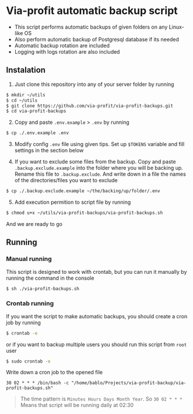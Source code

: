 # Via-profit automatic backup script

- This script performs automatic backups of given folders on any Linux-like OS
- Also perform automatic backup of Postgresql database if its needed
- Automatic backup rotation are included
- Logging with logs rotation are also included

## Instalation

1. Just clone this repository into any of your server folder by running

```bash
$ mkdir ~/utils
$ cd ~/utils
$ git clone https://github.com/via-profit/via-profit-backups.git
$ cd via-profit-backups 
```

2. Copy and paste `.env.example` > `.env` by running

```bash
$ cp ./.env.example .env
```

3. Modify config `.env` file using given tips. Set up `$TOKENS` variable and fill settings in the section below

4. If you want to exclude some files from the backup. Copy and paste `.backup.exclude.example` into the folder where you will be backing up. Rename this file to `.backup.exclude`. And write down in a file the names of the directories/files you want to exclude

```bash
$ cp ./.backup.exclude.example ~/the/backing/up/folder/.env
```

5. Add execution permition to script file by running

```bash
$ chmod u+x ~/utils/via-profit-backups/via-profit-backups.sh
```

And we are ready to go

## Running
### Manual running
This script is designed to work with crontab, but you can run it manually by running the command in the console

```bash
$ sh ./via-profit-backups.sh
```

### Crontab running
If you want the script to make automatic backups, you should create a cron job by running

```bash
$ crontab -e
```

or if you want to backup multiple users you should run this script from `root` user 

```bash
$ sudo crontab -e
```


Write down a cron job to the opened file

```
30 02 * * * /bin/bash -c "/home/bablo/Projects/via-profit-backup/via-profit-backups.sh"
```

> The time pattern is `Minutes Hours Days Month Year`. So `30 02 * * *` Means that script will be running daily at 02:30 
